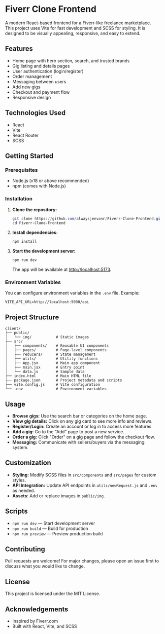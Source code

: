 # Fiverr Clone Frontend

A modern React-based frontend for a Fiverr-like freelance marketplace. This project uses Vite for fast development and SCSS for styling. It is designed to be visually appealing, responsive, and easy to extend.

## Features

- Home page with hero section, search, and trusted brands
- Gig listing and details pages
- User authentication (login/register)
- Order management
- Messaging between users
- Add new gigs
- Checkout and payment flow
- Responsive design

## Technologies Used

- React
- Vite
- React Router
- SCSS

## Getting Started

### Prerequisites

- Node.js (v18 or above recommended)
- npm (comes with Node.js)

### Installation

1. **Clone the repository:**

   ```powershell
   git clone https://github.com/alwaysjeevanr/Fiverr-Clone-Frontend.git
   cd Fiverr-Clone-Frontend

   ```

2. **Install dependencies:**
   ```powershell
   npm install
   ```
3. **Start the development server:**
   ```powershell
   npm run dev
   ```
   The app will be available at [http://localhost:5173](http://localhost:5173).

### Environment Variables

You can configure environment variables in the `.env` file. Example:

```
VITE_API_URL=http://localhost:5000/api
```

## Project Structure

```
client/
├── public/
│   └── img/           # Static images
├── src/
│   ├── components/    # Reusable UI components
│   ├── pages/         # Page-level components
│   ├── reducers/      # State management
│   ├── utils/         # Utility functions
│   ├── App.jsx        # Main app component
│   ├── main.jsx       # Entry point
│   └── data.js        # Sample data
├── index.html         # Main HTML file
├── package.json       # Project metadata and scripts
├── vite.config.js     # Vite configuration
└── .env               # Environment variables
```

## Usage

- **Browse gigs:** Use the search bar or categories on the home page.
- **View gig details:** Click on any gig card to see more info and reviews.
- **Register/Login:** Create an account or log in to access more features.
- **Add a gig:** Go to the "Add" page to post a new service.
- **Order a gig:** Click "Order" on a gig page and follow the checkout flow.
- **Messaging:** Communicate with sellers/buyers via the messaging system.

## Customization

- **Styling:** Modify SCSS files in `src/components` and `src/pages` for custom styles.
- **API Integration:** Update API endpoints in `utils/newRequest.js` and `.env` as needed.
- **Assets:** Add or replace images in `public/img`.

## Scripts

- `npm run dev` — Start development server
- `npm run build` — Build for production
- `npm run preview` — Preview production build

## Contributing

Pull requests are welcome! For major changes, please open an issue first to discuss what you would like to change.

## License

This project is licensed under the MIT License.

## Acknowledgements

- Inspired by Fiverr.com
- Built with React, Vite, and SCSS
